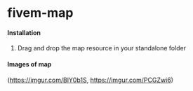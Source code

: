 # fivem-map
 
#### Installation
1. Drag and drop the map resource in your standalone folder

#### Images of map
(https://imgur.com/BlY0b1S, https://imgur.com/PCGZwi6)

